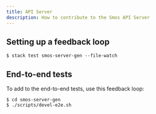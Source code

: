```yaml
---
title: API Server
description: How to contribute to the Smos API Server
---
```


## Setting up a feedback loop

```
$ stack test smos-server-gen --file-watch
```

## End-to-end tests

To add to the end-to-end tests, use this feedback loop:
```
$ cd smos-server-gen
$ ./scripts/devel-e2e.sh
```

